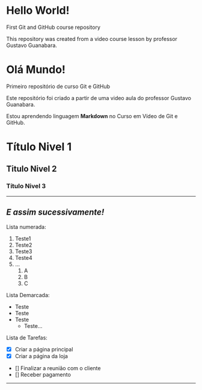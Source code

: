 # Hello World!
 First Git and GitHub course repository

 This repository was created from a video course lesson by professor Gustavo Guanabara.

# Olá Mundo!
 Primeiro repositório de curso Git e GitHub

 Este repositório foi criado a partir de uma video aula do professor Gustavo Guanabara.

 Estou aprendendo linguagem **Markdown** no Curso em Vídeo de Git e GitHub. 

 # Título Nivel 1

 ## Titulo Nivel 2

 ### Título Nivel 3

 ---
 __*E assim sucessivamente!*__
---

Lista numerada:

1. Teste1
2. Teste2
3. Teste3
4. Teste4
5. ...
    1. A
    2. B
    3. C
       
Lista Demarcada:

* Teste
* Teste
* Teste
    * Teste...

 Lista de Tarefas: 

 - [X] Criar a página principal
 - [X] Criar a página da loja
 - [] Finalizar a reunião com o cliente
 - [] Receber pagamento

---   
